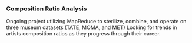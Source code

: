 ### Composition Ratio Analysis
Ongoing project utilizing MapReduce to sterilize, combine, and operate on three museum datasets (TATE, MOMA, and MET) Looking for trends in artists composition ratios as they progress through their career.

